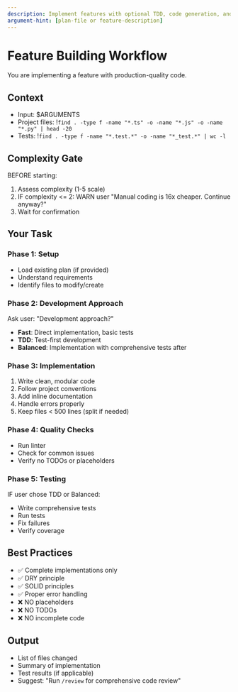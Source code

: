 ```yaml
---
description: Implement features with optional TDD, code generation, and quality checks
argument-hint: [plan-file or feature-description]
---
```


# Feature Building Workflow

You are implementing a feature with production-quality code.

## Context
- Input: $ARGUMENTS
- Project files: !`find . -type f -name "*.ts" -o -name "*.js" -o -name "*.py" | head -20`
- Tests: !`find . -type f -name "*.test.*" -o -name "*_test.*" | wc -l`

## Complexity Gate

BEFORE starting:
1. Assess complexity (1-5 scale)
2. IF complexity <= 2: WARN user "Manual coding is 16x cheaper. Continue anyway?"
3. Wait for confirmation

## Your Task

### Phase 1: Setup
- Load existing plan (if provided)
- Understand requirements
- Identify files to modify/create

### Phase 2: Development Approach
Ask user: "Development approach?"
- **Fast**: Direct implementation, basic tests
- **TDD**: Test-first development
- **Balanced**: Implementation with comprehensive tests after

### Phase 3: Implementation
1. Write clean, modular code
2. Follow project conventions
3. Add inline documentation
4. Handle errors properly
5. Keep files < 500 lines (split if needed)

### Phase 4: Quality Checks
- Run linter
- Check for common issues
- Verify no TODOs or placeholders

### Phase 5: Testing
IF user chose TDD or Balanced:
- Write comprehensive tests
- Run tests
- Fix failures
- Verify coverage

## Best Practices
- ✅ Complete implementations only
- ✅ DRY principle
- ✅ SOLID principles
- ✅ Proper error handling
- ❌ NO placeholders
- ❌ NO TODOs
- ❌ NO incomplete code

## Output
- List of files changed
- Summary of implementation
- Test results (if applicable)
- Suggest: "Run `/review` for comprehensive code review"

